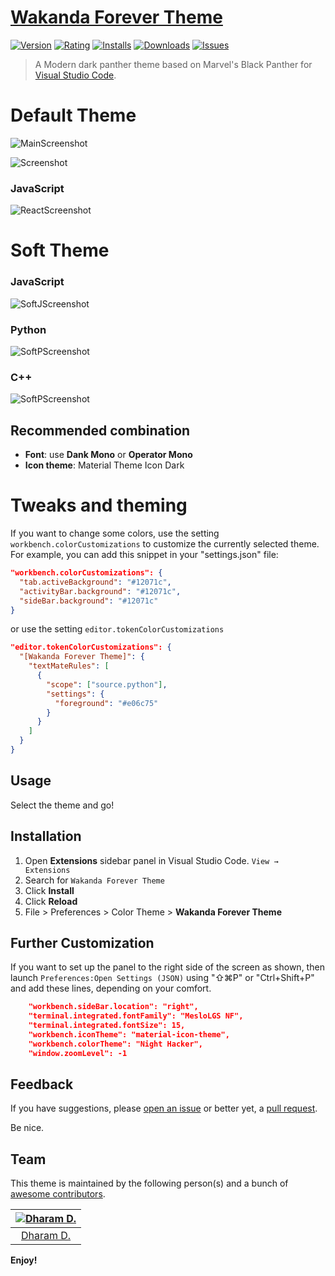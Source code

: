 # [Wakanda Forever Theme](https://marketplace.visualstudio.com/items?itemName=ddh4r4m.wakanda-forever-dark-theme)

[![Version](https://vsmarketplacebadge.apphb.com/version/ddh4r4m.wakanda-forever-dark-theme.svg)](https://marketplace.visualstudio.com/items?itemName=ddh4r4m.wakanda-forever-dark-theme)
[![Rating](https://vsmarketplacebadge.apphb.com/rating-star/ddh4r4m.wakanda-forever-dark-theme.svg)](https://marketplace.visualstudio.com/items?itemName=ddh4r4m.wakanda-forever-dark-theme)
[![Installs](https://vsmarketplacebadge.apphb.com/installs/ddh4r4m.wakanda-forever-dark-theme.svg)](https://marketplace.visualstudio.com/items?itemName=ddh4r4m.wakanda-forever-dark-theme)
[![Downloads](https://vsmarketplacebadge.apphb.com/downloads/ddh4r4m.wakanda-forever-dark-theme.svg)](https://marketplace.visualstudio.com/items?itemName=ddh4r4m.wakanda-forever-dark-theme)
[![Issues](https://img.shields.io/github/issues/rkstrdee/wakanda-forever-dark-theme)](https://github.com/rkstrdee/wakanda-forever-dark-theme/issues)


> A Modern dark panther theme based on Marvel's Black Panther for [Visual Studio Code](http://code.visualstudio.com).

# Default Theme

![MainScreenshot](https://raw.githubusercontent.com/rkstrdee/wakanda-forever-dark-theme/main/screenshots/default_theme.png)

![Screenshot](https://raw.githubusercontent.com/rkstrdee/wakanda-forever-dark-theme/main/screenshots/default_theme_1.png)


### JavaScript

![ReactScreenshot](https://raw.githubusercontent.com/rkstrdee/wakanda-forever-dark-theme/main/screenshots/default_theme_2.png)


# Soft Theme

### JavaScript

![SoftJScreenshot](https://raw.githubusercontent.com/rkstrdee/wakanda-forever-dark-theme/main/screenshots/javascript_theme.png)

### Python

![SoftPScreenshot](https://raw.githubusercontent.com/rkstrdee/wakanda-forever-dark-theme/main/screenshots/python_theme.png)

### C++
![SoftPScreenshot](https://raw.githubusercontent.com/rkstrdee/wakanda-forever-dark-theme/main/screenshots/cppsoft_theme.png)

## Recommended combination

- **Font**: use **Dank Mono** or **Operator Mono**
- **Icon theme**: Material Theme Icon Dark

# Tweaks and theming

If you want to change some colors, use the setting `workbench.colorCustomizations` 
to customize the currently selected theme. For example, you can add this snippet in your "settings.json" file:

```json
"workbench.colorCustomizations": {
  "tab.activeBackground": "#12071c",
  "activityBar.background": "#12071c",
  "sideBar.background": "#12071c"
}
```

or use the setting `editor.tokenColorCustomizations`

```json
"editor.tokenColorCustomizations": {
  "[Wakanda Forever Theme]": {
    "textMateRules": [
      {
        "scope": ["source.python"],
        "settings": {
          "foreground": "#e06c75"
        }
      }
    ]
  }
}
```
## Usage

Select the theme and go!

## Installation

1. Open **Extensions** sidebar panel in Visual Studio Code. `View → Extensions`
1. Search for `Wakanda Forever Theme`
1. Click **Install**
1. Click **Reload**
1. File > Preferences > Color Theme > **Wakanda Forever Theme**

## Further Customization
If you want to set up the panel to the right side of the screen as shown,
then launch `Preferences:Open Settings (JSON)` using "⇧⌘P" or "Ctrl+Shift+P" and add these lines, depending on your comfort.
```json
    "workbench.sideBar.location": "right",    
    "terminal.integrated.fontFamily": "MesloLGS NF",
    "terminal.integrated.fontSize": 15,
    "workbench.iconTheme": "material-icon-theme",
    "workbench.colorTheme": "Night Hacker",
    "window.zoomLevel": -1
```

## Feedback

If you have suggestions, please [open an issue](https://github.com/rkstrdee/wakanda-forever-dark-theme/issues) or better yet, a [pull request](https://github.com/rkstrdee/wakanda-forever-dark-theme/pulls).

Be nice.


## Team

This theme is maintained by the following person(s) and a bunch of [awesome contributors](https://github.com/rkstrdee/wakanda-forever-dark-theme/graphs/contributors).

[![Dharam D.](https://avatars.githubusercontent.com/u/42842402?v=4&s=70)](https://github.com/rkstrdee) |
:---: |
[Dharam D.](https://github.com/rkstrdee) |



**Enjoy!**
